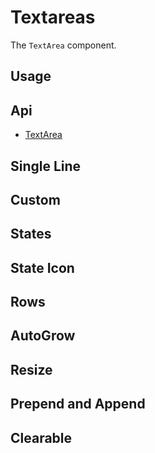 # Textareas
The `TextArea` component.

## Usage
<Example file="TextArea/Usage" />

## Api
- [TextArea](../api/text-field)

## Single Line
<Example file="TextArea/SingleLine" />

## Custom
<Example file="TextArea/Custom" />

## States
<Example file="TextArea/States" />

## State Icon
<Example file="TextArea/StateIcon" />

## Rows
<Example file="TextArea/Rows" />

## AutoGrow
<Example file="TextArea/AutoGrow" />

## Resize
<Example file="TextArea/Resize" />

## Prepend and Append
<Example file="TextArea/PrependAndAppend" />

## Clearable
<Example file="TextArea/Clearable" />
